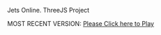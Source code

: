 Jets Online. ThreeJS Project

MOST RECENT VERSION: [Please Click here to Play](https://rawcdn.githack.com/alperenbutun/jets-online/d756ec2/index.html)

